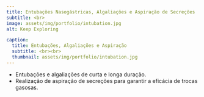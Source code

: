 ```yaml
---
title: Entubações Nasogástricas, Algaliações e Aspiração de Secreções
subtitle: <br>
image: assets/img/portfolio/intubation.jpg
alt: Keep Exploring

caption:
  title: Entubações, Algaliações e Aspiração
  subtitle: <br><br>
  thumbnail: assets/img/portfolio/intubation.jpg
---
```

- Entubações e algaliações de curta e longa duração. <br>
- Realização de aspiração de secreções para garantir a eficácia de trocas gasosas.

<!-- {:.list-inline} -->
<!-- - Date: January 2017 -->
<!-- - Client: Explore -->
<!-- - Category: Graphic Design -->

